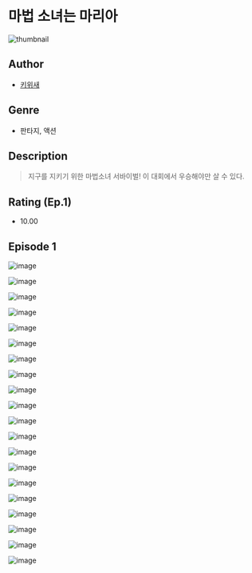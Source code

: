 # 마법 소녀는 마리아
![thumbnail](https://image-comic.pstatic.net/user_contents_data/challenge_comic/2023/05/25/upload_3907207136087783729_480x623.jpeg)

## Author
- [키위새](https://comic.naver.com/artistTitle?id=367126)

## Genre
- 판타지, 액션

## Description
> 지구를 지키기 위한 마법소녀 서바이벌! 이 대회에서 우승해야만 살 수 있다.


## Rating (Ep.1)
- 10.00

## Episode 1
![image](https://image-comic.pstatic.net/user_contents_data/challenge_comic/2023/05/25/367126/upload_7076053562043020345.jpeg)

![image](https://image-comic.pstatic.net/user_contents_data/challenge_comic/2023/05/25/367126/upload_3906698079414661477.jpeg)

![image](https://image-comic.pstatic.net/user_contents_data/challenge_comic/2023/05/25/367126/upload_7292562764733834039.jpeg)

![image](https://image-comic.pstatic.net/user_contents_data/challenge_comic/2023/05/25/367126/upload_3618191733581492784.jpeg)

![image](https://image-comic.pstatic.net/user_contents_data/challenge_comic/2023/05/25/367126/upload_3775478173340557620.jpeg)

![image](https://image-comic.pstatic.net/user_contents_data/challenge_comic/2023/05/25/367126/upload_3559078664251728180.jpeg)

![image](https://image-comic.pstatic.net/user_contents_data/challenge_comic/2023/05/25/367126/upload_3762024355739481653.jpeg)

![image](https://image-comic.pstatic.net/user_contents_data/challenge_comic/2023/05/25/367126/upload_3617008651349603632.jpeg)

![image](https://image-comic.pstatic.net/user_contents_data/challenge_comic/2023/05/25/367126/upload_4121746068887122534.jpeg)

![image](https://image-comic.pstatic.net/user_contents_data/challenge_comic/2023/05/25/367126/upload_3618132351498216249.jpeg)

![image](https://image-comic.pstatic.net/user_contents_data/challenge_comic/2023/05/25/367126/upload_4122029944747876656.jpeg)

![image](https://image-comic.pstatic.net/user_contents_data/challenge_comic/2023/05/25/367126/upload_3616783272102016050.jpeg)

![image](https://image-comic.pstatic.net/user_contents_data/challenge_comic/2023/05/25/367126/upload_3618420427701903716.jpeg)

![image](https://image-comic.pstatic.net/user_contents_data/challenge_comic/2023/05/25/367126/upload_3774635754109679159.jpeg)

![image](https://image-comic.pstatic.net/user_contents_data/challenge_comic/2023/05/25/367126/upload_4063484026637727545.jpeg)

![image](https://image-comic.pstatic.net/user_contents_data/challenge_comic/2023/05/25/367126/upload_4135489968576816180.jpeg)

![image](https://image-comic.pstatic.net/user_contents_data/challenge_comic/2023/05/25/367126/upload_3906416818417513570.jpeg)

![image](https://image-comic.pstatic.net/user_contents_data/challenge_comic/2023/05/25/367126/upload_3834308638167884598.jpeg)

![image](https://image-comic.pstatic.net/user_contents_data/challenge_comic/2023/05/25/367126/upload_7292001119561594935.jpeg)

![image](https://image-comic.pstatic.net/user_contents_data/challenge_comic/2023/05/25/367126/upload_7148731465409585969.jpeg)
